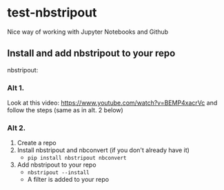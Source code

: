 # test-nbstripout
Nice way of working with Jupyter Notebooks and Github

## Install and add nbstripout to your repo
nbstripout: 

### Alt 1. 
Look at this video: https://www.youtube.com/watch?v=BEMP4xacrVc and follow the steps (same as in alt. 2 below)

### Alt 2. 

1. Create a repo
2. Install nbstripout and nbconvert (if you don't already have it)
    - ```pip install nbstripout nbconvert```
3. Add nbstripout to your repo
    - ```nbstripout --install```
    - A filter is added to your repo
